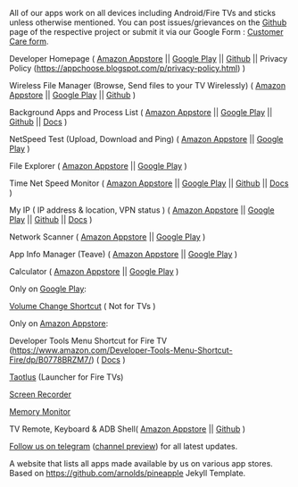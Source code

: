 All of our apps work on all devices including Android/Fire TVs and sticks unless otherwise mentioned.
You can post issues/grievances on the [Github](https://github.com/visnkmr) page of the respective project or submit it via our Google Form : [Customer Care form](https://forms.gle/D761dPn1YKQrQJYD9).

Developer Homepage ( [Amazon Appstore](https://www.amazon.com/s?rh=n%3A2350149011%2Cp_4%3AVishnu+N+K&ref=bl_dp_s_web_0) || [Google Play](https://play.google.com/store/apps/developer?id=Vishnu+N+K) || [Github](https://[Github].com/visnkmr) || Privacy Policy (https://appchoose.blogspot.com/p/privacy-policy.html) )

Wireless File Manager (Browse, Send files to your TV Wirelessly) ( [Amazon Appstore](https://www.amazon.com/Wireless-Manager-Transfer-Files-Explorer/dp/B07MMTTWF3/) || [Google Play](https://play.google.com/store/apps/details?id=io.[Github].visnkmr.wirelessexplorer) || [Github](https://[Github].com/visnkmr/wfm) )

Background Apps and Process List ( [Amazon Appstore](https://www.amazon.com/Background-Apps-and-Process-List/dp/B077LRPXZW/) || [Google Play](https://play.google.com/store/apps/details?id=io.[Github].visnkmr.bapl) || [Github](https://[Github].com/visnkmr/backgroundappslist) || [Docs](https://appchoose.blogspot.com/2019/07/close-background-apps-on-android-tv.html) )

NetSpeed Test (Upload, Download and Ping) ( [Amazon Appstore](https://www.amazon.com/NetSpeed-Test-Upload-Download-Ping/dp/B07G8H4WDQ/) || [Google Play](https://play.google.com/store/apps/details?id=io.[Github].visnkmr.mynetspeedtest) )

File Explorer ( [Amazon Appstore](https://www.amazon.com/Vishnu-N-K-File-Explorer/dp/B07PXXGKNJ/) || [Google Play](https://play.google.com/store/apps/details?id=visnkmr.apps.filexplorer) )

Time Net Speed Monitor ( [Amazon Appstore](https://www.amazon.com/Vishnu-N-K-Speed-Monitor/dp/B0786KC4C1/) || [Google Play](https://play.google.com/store/apps/details?id=visnkmr.apps.timenetspeed)  || [Github](https://[Github].com/visnkmr/timenetspeed) || [Docs](https://appchoose.blogspot.com/2019/03/internet-speed-meter-for-fire-tv.html) )

My IP ( IP address & location, VPN status ) ( [Amazon Appstore](https://www.amazon.com/My-address-location-VPN-status/dp/B077TV1QBX/) || [Google Play](https://play.google.com/store/apps/details?id=io.[Github].visnkmr.myip) || [Github](https://[Github].com/visnkmr/my.I.P.) || [Docs](https://appchoose.blogspot.com/2019/09/check-vpn-status-and-ip-firetv-androidtv.html) )

Network Scanner ( [Amazon Appstore](https://www.amazon.com/Vishnu-N-K-Network-Scanner/dp/B07HLT81KW/) || [Google Play](https://play.google.com/store/apps/details?id=io.[Github].visnkmr.wifilanscanner) )

App Info Manager (Teave) ( [Amazon Appstore](https://www.amazon.com/Vishnu-N-K-Applist-InfoManager/dp/B07FKQYFK4/) || [Google Play](https://play.google.com/store/apps/details?id=io.[Github].visnkmr.teave) )

Calculator ( [Amazon Appstore](https://www.amazon.com/Vishnu-N-K-Calculator-Made/dp/B07C66R58G/) || [Google Play](https://play.google.com/store/apps/details?id=io.[Github].visnkmr.calculator) )

Only on [Google Play](https://play.google.com/store/apps/developer?id=Vishnu+N+K):

[Volume Change Shortcut](https://play.google.com/store/apps/details?id=io.[Github].visnkmr.volumeui) ( Not for TVs )

Only on [Amazon Appstore](https://www.amazon.com/s?rh=n%3A2350149011%2Cp_4%3AVishnu+N+K&ref=bl_dp_s_web_0):

Developer Tools Menu Shortcut for Fire TV (https://www.amazon.com/Developer-Tools-Menu-Shortcut-Fire/dp/B0778BRZM7/) ( [Docs](https://visnkmr.[Github].io/dev-tools-help) )

[Taotlus](https://www.amazon.com/dp/B07FDLVQQJ/) (Launcher for Fire TVs)

[Screen Recorder](https://www.amazon.com/Vishnu-N-K-Screen-Recorder/dp/B082YCDN7Z/)
 
 [Memory Monitor](https://www.amazon.com/Vishnu-N-K-Memory-Monitor/dp/B07J4TDMLC/)

 TV Remote, Keyboard & ADB Shell( [Amazon Appstore](https://www.amazon.com/dp/B07HFH64FL/) || [Github](https://github.com/visnkmr/ADB-Remote-Keyboard-Shell) )

[Follow us on telegram](https://t.me/vishnunkmr) ([channel preview](https://t.me/s/vishnunkmr)) for all latest updates.
 
A website that lists all apps made available by us on various app stores. Based on https://github.com/arnolds/pineapple Jekyll Template.
